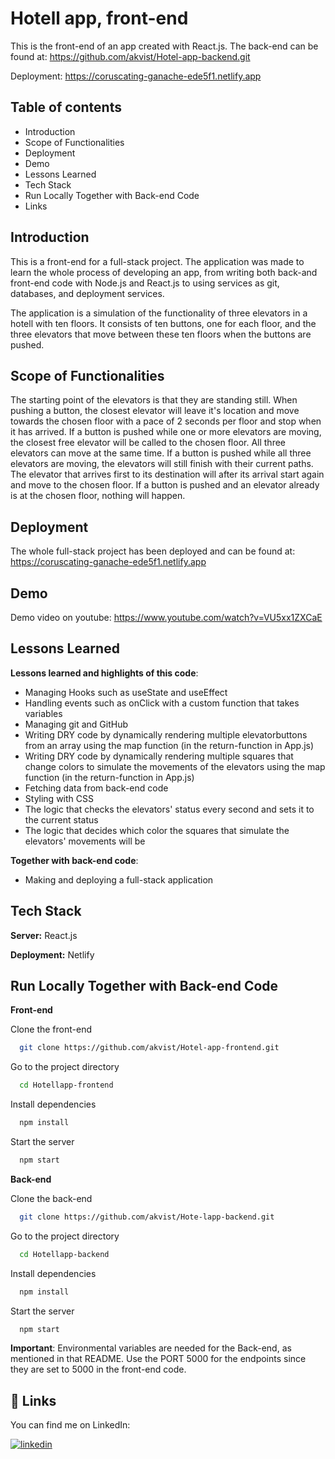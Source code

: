 # Hotell app, front-end

This is the front-end of an app created with React.js.
The back-end can be found at: https://github.com/akvist/Hotel-app-backend.git

Deployment: https://coruscating-ganache-ede5f1.netlify.app

## Table of contents

- Introduction
- Scope of Functionalities
- Deployment
- Demo
- Lessons Learned
- Tech Stack
- Run Locally Together with Back-end Code
- Links

## Introduction

This is a front-end for a full-stack project. The application was made to learn the whole process of developing an app, from writing both back-and front-end code with Node.js and React.js to using services as git, databases, and deployment services.

The application is a simulation of the functionality of three elevators in a hotell with ten floors. It consists of ten buttons, one for each floor, and the three elevators that move between
these ten floors when the buttons are pushed.

## Scope of Functionalities

The starting point of the elevators is that they are standing still. When pushing a button,
the closest elevator will leave it's location and move towards the chosen floor with a pace
of 2 seconds per floor and stop when it has arrived. If a button is pushed while one or more elevators
are moving, the closest free elevator will be called to the chosen floor. All three elevators
can move at the same time. If a button is pushed while all three elevators are moving, the
elevators will still finish with their current paths. The elevator that arrives first to its
destination will after its arrival start again and move to the chosen floor. If a button is pushed and an elevator
already is at the chosen floor, nothing will happen.

## Deployment

The whole full-stack project has been deployed and can be found at: https://coruscating-ganache-ede5f1.netlify.app

## Demo

Demo video on youtube: https://www.youtube.com/watch?v=VU5xx1ZXCaE

## Lessons Learned

**Lessons learned and highlights of this code**:

- Managing Hooks such as useState and useEffect
- Handling events such as onClick with a custom function that takes variables
- Managing git and GitHub
- Writing DRY code by dynamically rendering multiple elevatorbuttons from an array using the map function (in the return-function in App.js)
- Writing DRY code by dynamically rendering multiple squares that change colors to simulate the movements of the elevators using the map function (in the return-function in App.js)
- Fetching data from back-end code
- Styling with CSS
- The logic that checks the elevators' status every second and sets it to the current status
- The logic that decides which color the squares that simulate the elevators' movements will be

**Together with back-end code**:

- Making and deploying a full-stack application

## Tech Stack

**Server:** React.js

**Deployment:** Netlify

## Run Locally Together with Back-end Code

**Front-end**

Clone the front-end

```bash
  git clone https://github.com/akvist/Hotel-app-frontend.git
```

Go to the project directory

```bash
  cd Hotellapp-frontend
```

Install dependencies

```bash
  npm install
```

Start the server

```bash
  npm start
```

**Back-end**

Clone the back-end

```bash
  git clone https://github.com/akvist/Hote-lapp-backend.git
```

Go to the project directory

```bash
  cd Hotellapp-backend
```

Install dependencies

```bash
  npm install
```

Start the server

```bash
  npm start
```

**Important**: Environmental variables are needed for the Back-end, as mentioned in that README. Use the PORT 5000 for the endpoints since they are set to 5000 in the front-end code.

## 🔗 Links

You can find me on LinkedIn:

[![linkedin](https://img.shields.io/badge/linkedin-0A66C2?style=for-the-badge&logo=linkedin&logoColor=white)](https://www.linkedin.com/in/amira-kvist-7a5083187/)
